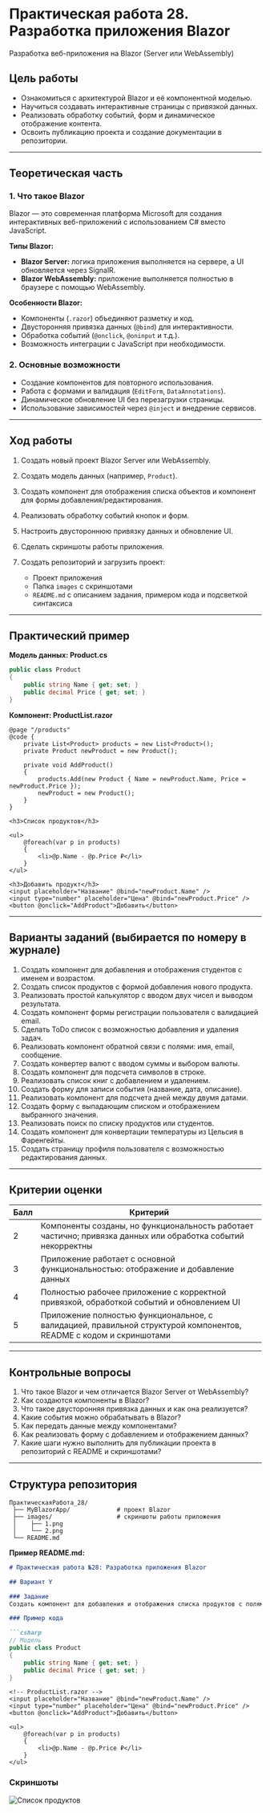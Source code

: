 # Практическая работа 28. Разработка приложения Blazor

Разработка веб-приложения на Blazor (Server или WebAssembly)

## Цель работы

* Ознакомиться с архитектурой Blazor и её компонентной моделью.
* Научиться создавать интерактивные страницы с привязкой данных.
* Реализовать обработку событий, форм и динамическое отображение контента.
* Освоить публикацию проекта и создание документации в репозитории.

---

## Теоретическая часть

### 1. Что такое Blazor

Blazor — это современная платформа Microsoft для создания интерактивных веб-приложений с использованием C# вместо JavaScript.

**Типы Blazor:**

* **Blazor Server:** логика приложения выполняется на сервере, а UI обновляется через SignalR.
* **Blazor WebAssembly:** приложение выполняется полностью в браузере с помощью WebAssembly.

**Особенности Blazor:**

* Компоненты (`.razor`) объединяют разметку и код.
* Двусторонняя привязка данных (`@bind`) для интерактивности.
* Обработка событий (`@onclick`, `@oninput` и т.д.).
* Возможность интеграции с JavaScript при необходимости.

### 2. Основные возможности

* Создание компонентов для повторного использования.
* Работа с формами и валидация (`EditForm`, `DataAnnotations`).
* Динамическое обновление UI без перезагрузки страницы.
* Использование зависимостей через `@inject` и внедрение сервисов.

---

## Ход работы

1. Создать новый проект Blazor Server или WebAssembly.
2. Создать модель данных (например, `Product`).
3. Создать компонент для отображения списка объектов и компонент для формы добавления/редактирования.
4. Реализовать обработку событий кнопок и форм.
5. Настроить двустороннюю привязку данных и обновление UI.
6. Сделать скриншоты работы приложения.
7. Создать репозиторий и загрузить проект:

   * Проект приложения
   * Папка `images` с скриншотами
   * `README.md` с описанием задания, примером кода и подсветкой синтаксиса

---

## Практический пример

**Модель данных: Product.cs**

```csharp
public class Product
{
    public string Name { get; set; }
    public decimal Price { get; set; }
}
```

**Компонент: ProductList.razor**

```razor
@page "/products"
@code {
    private List<Product> products = new List<Product>();
    private Product newProduct = new Product();

    private void AddProduct()
    {
        products.Add(new Product { Name = newProduct.Name, Price = newProduct.Price });
        newProduct = new Product();
    }
}

<h3>Список продуктов</h3>

<ul>
    @foreach(var p in products)
    {
        <li>@p.Name - @p.Price ₽</li>
    }
</ul>

<h3>Добавить продукт</h3>
<input placeholder="Название" @bind="newProduct.Name" />
<input type="number" placeholder="Цена" @bind="newProduct.Price" />
<button @onclick="AddProduct">Добавить</button>
```

---

## Варианты заданий (выбирается по номеру в журнале)

1. Создать компонент для добавления и отображения студентов с именем и возрастом.
2. Создать список продуктов с формой добавления нового продукта.
3. Реализовать простой калькулятор с вводом двух чисел и выводом результата.
4. Создать компонент формы регистрации пользователя с валидацией email.
5. Сделать ToDo список с возможностью добавления и удаления задач.
6. Реализовать компонент обратной связи с полями: имя, email, сообщение.
7. Создать конвертер валют с вводом суммы и выбором валюты.
8. Создать компонент для подсчета символов в строке.
9. Реализовать список книг с добавлением и удалением.
10. Создать форму для записи события (название, дата, описание).
11. Реализовать компонент для подсчета дней между двумя датами.
12. Создать форму с выпадающим списком и отображением выбранного значения.
13. Реализовать поиск по списку продуктов или студентов.
14. Создать компонент для конвертации температуры из Цельсия в Фаренгейты.
15. Создать страницу профиля пользователя с возможностью редактирования данных.

---

## Критерии оценки

| Балл | Критерий                                                                                                           |
| ---- | ------------------------------------------------------------------------------------------------------------------ |
| 2    | Компоненты созданы, но функциональность работает частично; привязка данных или обработка событий некорректны       |
| 3    | Приложение работает с основной функциональностью: отображение и добавление данных                                  |
| 4    | Полностью рабочее приложение с корректной привязкой, обработкой событий и обновлением UI                           |
| 5    | Приложение полностью функциональное, с валидацией, правильной структурой компонентов, README с кодом и скриншотами |

---

## Контрольные вопросы

1. Что такое Blazor и чем отличается Blazor Server от WebAssembly?
2. Как создаются компоненты в Blazor?
3. Что такое двусторонняя привязка данных и как она реализуется?
4. Какие события можно обрабатывать в Blazor?
5. Как передать данные между компонентами?
6. Как реализовать форму с добавлением и отображением данных?
7. Какие шаги нужно выполнить для публикации проекта в репозиторий с README и скриншотами?

---

## Структура репозитория

```
ПрактическаяРабота_28/
 ├── MyBlazorApp/             # проект Blazor
 ├── images/                  # скриншоты работы приложения
 │    ├── 1.png
 │    └── 2.png
 └── README.md
```

**Пример README.md:**

````markdown
# Практическая работа №28: Разработка приложения Blazor

## Вариант Y

### Задание
Создать компонент для добавления и отображения списка продуктов с полями название и цена.

### Пример кода

```csharp
// Модель
public class Product
{
    public string Name { get; set; }
    public decimal Price { get; set; }
}
````

```razor
<!-- ProductList.razor -->
<input placeholder="Название" @bind="newProduct.Name" />
<input type="number" placeholder="Цена" @bind="newProduct.Price" />
<button @onclick="AddProduct">Добавить</button>

<ul>
    @foreach(var p in products)
    {
        <li>@p.Name - @p.Price ₽</li>
    }
</ul>
```

### Скриншоты

![Список продуктов](images/1.png)

```
